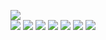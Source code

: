 <img src="Cartoon Girl.png"> <br/>
<img src="Girl-2.png"> 
<img src="Kitty.png"> 
<img src="FoxKitty.png">
<img src="Boy.png">
<img src="Full-Gir-2.png">
<img src="Full-Girl.png">
<img src="Chikku.png">
